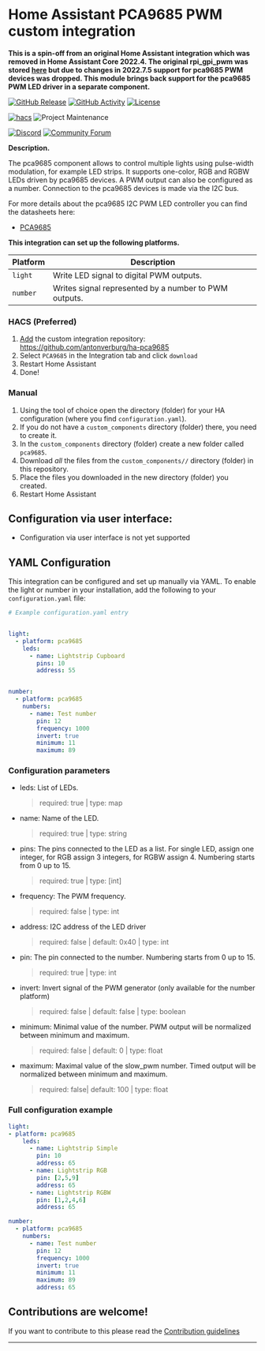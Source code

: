 # Home Assistant PCA9685 PWM custom integration

**This is a spin-off from an original Home Assistant integration which was removed in Home Assistant Core 2022.4. The original rpi_gpi_pwm was stored [here](https://github.com/RedMeKool/HA-Raspberry-pi-GPIO-PWM/) but due to changes in 2022.7.5 support for pca9685 PWM devices was dropped. This module brings back  support for the pca9685 PWM LED driver in a separate component.**

[![GitHub Release][releases-shield]][releases]
[![GitHub Activity][commits-shield]][commits]
[![License][license-shield]](LICENSE)

[![hacs][hacsbadge]][hacs]
![Project Maintenance][maintenance-shield]

[![Discord][discord-shield]][discord]
[![Community Forum][forum-shield]][forum]

**Description.**

The pca9685 component allows to control multiple lights using pulse-width modulation, for example LED strips. It supports one-color, RGB and RGBW LEDs driven by pca9685 devices. A PWM output can also be configured as a number. Connection to the pca9685 devices is made via the I2C bus.

For more details about the pca9685 I2C PWM LED controller you can find the datasheets here:
- [PCA9685](https://www.nxp.com/docs/en/data-sheet/PCA9685.pdf)

**This integration can set up the following platforms.**

Platform | Description
-- | --
`light` | Write LED signal to digital PWM outputs.
`number` | Writes signal represented by a number to PWM outputs.




### HACS (Preferred)
1. [Add](http://homeassistant.local:8123/hacs/integrations) the custom integration repository: https://github.com/antonverburg/ha-pca9685
2. Select `PCA9685` in the Integration tab and click `download`
3. Restart Home Assistant
4. Done!

### Manual
1. Using the tool of choice open the directory (folder) for your HA configuration (where you find `configuration.yaml`).
1. If you do not have a `custom_components` directory (folder) there, you need to create it.
1. In the `custom_components` directory (folder) create a new folder called `pca9685`.
1. Download _all_ the files from the `custom_components//` directory (folder) in this repository.
1. Place the files you downloaded in the new directory (folder) you created.
1. Restart Home Assistant

## Configuration via user interface:
* Configuration via user interface is not yet supported

## YAML Configuration

This integration can be configured and set up manually via YAML. To enable the light or number in your installation, add the following to your `configuration.yaml` file:

```yaml
# Example configuration.yaml entry


light:
  - platform: pca9685
    leds:
      - name: Lightstrip Cupboard
        pins: 10
        address: 55


number:
  - platform: pca9685
    numbers:
      - name: Test number
        pin: 12
        frequency: 1000
        invert: true
        minimum: 11
        maximum: 89
```

### Configuration parameters
- leds: List of LEDs.
  > required: true | type: map
- name: Name of the LED.
  > required: true | type: string
- pins: The pins connected to the LED as a list. For single LED, assign one integer, for RGB assign 3 integers, for RGBW assign 4. Numbering starts from 0 up to 15.
  > required: true | type: [int]
- frequency: The PWM frequency.
  > required: false | type: int
- address: I2C address of the LED driver
  > required: false | default: 0x40 | type: int
- pin: The pin connected to the number. Numbering starts from 0 up to 15.
  > required: true | type: int
- invert: Invert signal of the PWM generator (only available for the number platform)
  > required: false | default: false | type: boolean
- minimum: Minimal value of the number. PWM output will be normalized between minimum and maximum.
  > required: false | default: 0 | type: float
- maximum: Maximal value of the slow_pwm number. Timed output will be normalized between minimum and maximum.
  > required: false| default: 100 | type: float

### Full configuration example

```yaml
light:
- platform: pca9685
    leds:
      - name: Lightstrip Simple
        pin: 10
        address: 65
      - name: Lightstrip RGB
        pin: [2,5,9]
        address: 65
      - name: Lightstrip RGBW
        pin: [1,2,4,6]
        address: 65

number:
  - platform: pca9685
    numbers:
      - name: Test number
        pin: 12
        frequency: 1000
        invert: true
        minimum: 11
        maximum: 89
        address: 65

```

## Contributions are welcome!

If you want to contribute to this please read the [Contribution guidelines](CONTRIBUTING.md)

***

[commits-shield]: https://img.shields.io/github/commit-activity/y/antonverburg/ha-pca9685.svg?style=for-the-badge
[commits]: https://github.com/antonverburg/ha-pca9685/commits/main
[hacs]: https://hacs.xyz/
[hacsbadge]: https://img.shields.io/badge/HACS-Custom-orange.svg?style=for-the-badge
[discord]: https://discord.gg/Qa5fW2R
[discord-shield]: https://img.shields.io/discord/330944238910963714.svg?style=for-the-badge
[forum-shield]: https://img.shields.io/badge/community-forum-brightgreen.svg?style=for-the-badge
[forum]: https://community.home-assistant.io/
[license-shield]: https://img.shields.io/github/license/antonverburg/ha-pca9685.svg?style=for-the-badge
[maintenance-shield]: https://img.shields.io/badge/maintainer-antonverburg-blue.svg?style=for-the-badge
[releases-shield]: https://img.shields.io/github/release/antonverburg/ha-pca9685.svg?style=for-the-badge
[releases]: https://github.com/antonverburg/ha-pca9685/releases

